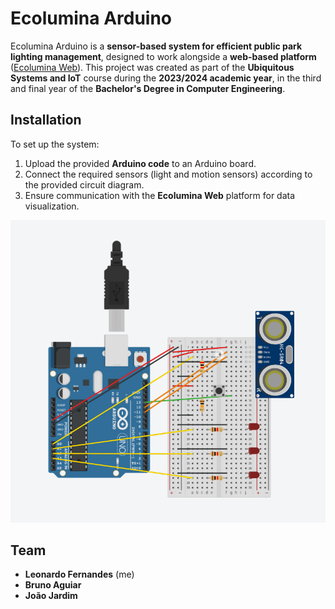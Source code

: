 # Ecolumina Arduino
Ecolumina Arduino is a **sensor-based system for efficient public park lighting management**, designed to work alongside a **web-based platform** ([Ecolumina Web](https://github.com/cacobaco/ecolumina-web)). This project was created as part of the **Ubiquitous Systems and IoT** course during the **2023/2024 academic year**, in the third and final year of the **Bachelor's Degree in Computer Engineering**.

## Installation
To set up the system:
1. Upload the provided **Arduino code** to an Arduino board.
2. Connect the required sensors (light and motion sensors) according to the provided circuit diagram.
3. Ensure communication with the **Ecolumina Web** platform for data visualization.

![Circuit Diagram](./circuit.png)

## Team
- **Leonardo Fernandes** (me)
- **Bruno Aguiar**
- **João Jardim**
